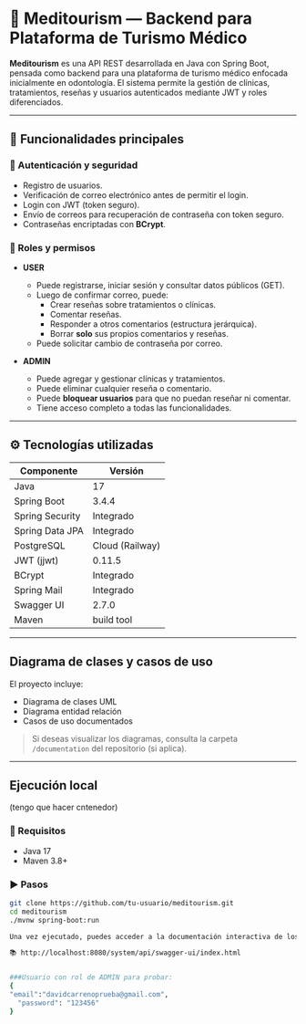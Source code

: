 # 🏥 Meditourism — Backend para Plataforma de Turismo Médico

**Meditourism** es una API REST desarrollada en Java con Spring Boot, pensada como backend para una plataforma de turismo médico enfocada inicialmente en odontología. El sistema permite la gestión de clínicas, tratamientos, reseñas y usuarios autenticados mediante JWT y roles diferenciados.

---

## 🚀 Funcionalidades principales

### 🔐 Autenticación y seguridad
- Registro de usuarios.
- Verificación de correo electrónico antes de permitir el login.
- Login con JWT (token seguro).
- Envío de correos para recuperación de contraseña con token seguro.
- Contraseñas encriptadas con **BCrypt**.

### 👤 Roles y permisos
- **USER**
  - Puede registrarse, iniciar sesión y consultar datos públicos (GET).
  - Luego de confirmar correo, puede:
    - Crear reseñas sobre tratamientos o clínicas.
    - Comentar reseñas.
    - Responder a otros comentarios (estructura jerárquica).
    - Borrar **solo** sus propios comentarios y reseñas.
  - Puede solicitar cambio de contraseña por correo.

- **ADMIN**
  - Puede agregar y gestionar clínicas y tratamientos.
  - Puede eliminar cualquier reseña o comentario.
  - Puede **bloquear usuarios** para que no puedan reseñar ni comentar.
  - Tiene acceso completo a todas las funcionalidades.

---

## ⚙️ Tecnologías utilizadas

| Componente       | Versión      |
|------------------|--------------|
| Java             | 17           |
| Spring Boot      | 3.4.4        |
| Spring Security  | Integrado    |
| Spring Data JPA  | Integrado    |
| PostgreSQL       | Cloud (Railway) |
| JWT (jjwt)       | 0.11.5       |
| BCrypt           | Integrado    |
| Spring Mail      | Integrado    |
| Swagger UI       | 2.7.0        |
| Maven            | build tool   |

---

## Diagrama de clases y casos de uso

El proyecto incluye:
- Diagrama de clases UML
- Diagrama entidad relación
- Casos de uso documentados

> Si deseas visualizar los diagramas, consulta la carpeta `/documentation` del repositorio (si aplica).

---

## Ejecución local

(tengo que hacer cntenedor)

### 🔧 Requisitos
- Java 17
- Maven 3.8+

### ▶️ Pasos
```bash
git clone https://github.com/tu-usuario/meditourism.git
cd meditourism
./mvnw spring-boot:run

Una vez ejecutado, puedes acceder a la documentación interactiva de los endpoints en:

📚 http://localhost:8080/system/api/swagger-ui/index.html


###Usuario con rol de ADMIN para probar:
{
"email":"davidcarrenoprueba@gmail.com",
  "password": "123456"
}
